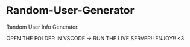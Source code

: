# Random-User-Generator
Random User Info Generator.

OPEN THE FOLDER IN VSCODE -> RUN THE LIVE SERVER!!
ENJOY!! <3
